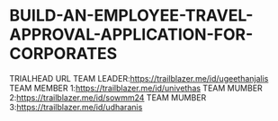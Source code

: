 # BUILD-AN-EMPLOYEE-TRAVEL-APPROVAL-APPLICATION-FOR-CORPORATES
TRIALHEAD URL
TEAM LEADER:https://trailblazer.me/id/ugeethanjalis
TEAM MEMBER 1:https://trailblazer.me/id/univethas
TEAM MUMBER 2:https://trailblazer.me/id/sowmm24
TEAM MUMBER 3:https://trailblazer.me/id/udharanis

